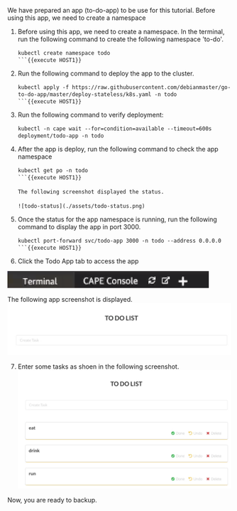 
We have prepared an app (to-do-app) to be use for this tutorial. Before using this app, we need to create a namespace 

1. Before using this app, we need to create a namespace. In the terminal, run the following command to create the following namespace 'to-do'.

    ```
    kubectl create namespace todo
    ```{{execute HOST1}}

2. Run the following command to deploy the app to the cluster.

    ```
    kubectl apply -f https://raw.githubusercontent.com/debianmaster/go-to-do-app/master/deploy-stateless/k8s.yaml -n todo
    ```{{execute HOST1}}

3. Run the following command to verify deployment:
    ```
    kubectl -n cape wait --for=condition=available --timeout=600s deployment/todo-app -n todo    
    ```
4. After the app is deploy, run the following command to check the app namespace

    ```
    kubectl get po -n todo
    ```{{execute HOST1}}

    The following screenshot displayed the status.

    ![todo-status](./assets/todo-status.png)
5. Once the status for the app namespace is running, run the following command to display the app in port 3000.

    ```
    kubectl port-forward svc/todo-app 3000 -n todo --address 0.0.0.0
    ```{{execute HOST1}}

6. Click the Todo App tab to access the app

![CAPE Console](./assets/console.png)

The following app screenshot is displayed.
![Todo](./assets/todo.png)

7. Enter some tasks as shoen in the following screenshot.
![todotasks](./assets/todotasks.png)

Now, you are ready to backup.





